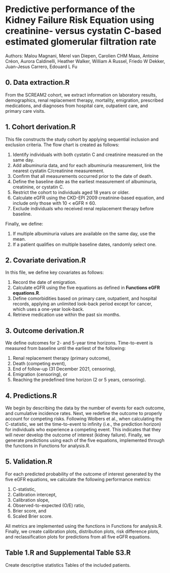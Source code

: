 # Predictive performance of the Kidney Failure Risk Equation using creatinine- versus cystatin C-based estimated glomerular filtration rate

Authors: Malou Magnani, Merel van Diepen, Carolien CHM Maas, Antoine Créon, Aurora Caldinelli, Heather Walker, William A Russel, Friedo W Dekker, Juan-Jesus Carrero, Edouard L Fu

## 0. Data extraction.R

From the SCREAM2 cohort, we extract information on laboratory results, demographics, renal replacement therapy, mortality, emigration, prescribed medications, and diagnoses from hospital care, outpatient care, and primary care visits.

## 1. Cohort derivation.R

This file constructs the study cohort by applying sequential inclusion and exclusion criteria. The flow chart is created as follows:
1.	Identify individuals with both cystatin C and creatinine measured on the same day.
2.	Add albuminuria data, and for each albuminuria measurement, link the nearest cystatin C/creatinine measurement.
3.	Confirm that all measurements occurred prior to the date of death.
4.	Define the baseline date as the earliest measurement of albuminuria, creatinine, or cystatin C.
5.	Restrict the cohort to individuals aged 18 years or older.
6.	Calculate eGFR using the CKD-EPI 2009 creatinine-based equation, and include only those with 10 < eGFR ≤ 60.
7.	Exclude individuals who received renal replacement therapy before baseline.

Finally, we define:
1.	If multiple albuminuria values are available on the same day, use the mean.
2.	If a patient qualifies on multiple baseline dates, randomly select one.

## 2. Covariate derivation.R

In this file, we define key covariates as follows:
1.	Record the date of emigration.
2.	Calculate eGFR using the five equations as defined in **Functions eGFR equations.R**.
3.	Define comorbidities based on primary care, outpatient, and hospital records, applying an unlimited look-back period except for cancer, which uses a one-year look-back.
4.	Retrieve medication use within the past six months.

## 3. Outcome derivation.R

We define outcomes for 2- and 5-year time horizons. Time-to-event is measured from baseline until the earliest of the following:
1. Renal replacement therapy (primary outcome),
2. Death (competing event),
3. End of follow-up (31 December 2021, censoring),
4. Emigration (censoring), or
5. Reaching the predefined time horizon (2 or 5 years, censoring).

## 4. Predictions.R

We begin by describing the data by the number of events for each outcome, and cumulative incidence rates. Next, we redefine the outcome to properly account for competing risks. Following Wolbers et al., when calculating the C-statistic, we set the time-to-event to infinity (i.e., the prediction horizon) for individuals who experience a competing event. This indicates that they will never develop the outcome of interest (kidney failure). Finally, we generate predictions using each of the five equations, implemented through the functions in Functions for analysis.R.

## 5. Validation.R

For each predicted probability of the outcome of interest generated by the five eGFR equations, we calculate the following performance metrics:
1. C-statistic,
2. Calibration intercept,
3. Calibration slope,
4. Observed-to-expected (O/E) ratio,
5. Brier score, and
6. Scaled Brier score.

All metrics are implemented using the functions in Functions for analysis.R.
Finally, we create calibration plots, distribution plots, risk difference plots, and reclassification plots for predictions from all five eGFR equations.

## Table 1.R and Supplemental Table S3.R
Create descriptive statistics Tables of the included patients.

